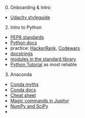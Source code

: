 0. Onboarding & Intro
- [Udacity styleguide](https://udacity.github.io/frontend-nanodegree-styleguide/)

2. Intro to Python
- [PEP8 standards](https://www.python.org/dev/peps/pep-0008/)
- [Python docs](https://docs.python.org/3)
- practice: [HackerRank](https://www.hackerrank.com/), [Codewars](https://www.codewars.com/)
- [docstrings](https://www.python.org/dev/peps/pep-0257/)
- [modules in the standard library](https://docs.python.org/3/library/)
- [Python Tutorial](https://docs.python.org/3/tutorial/) as most reliable

3. Anaconda
- [Conda myths](https://jakevdp.github.io/blog/2016/08/25/conda-myths-and-misconceptions/)
- [Conda docs](https://docs.conda.io/projects/conda/en/latest/)
- [Cheat sheet](https://docs.conda.io/projects/conda/en/latest/user-guide/cheatsheet.html)
- [Magic commands in Jupityr](https://ipython.readthedocs.io/en/stable/interactive/magics.html)
- [NumPy and SciPy](https://docs.scipy.org/)
- 
